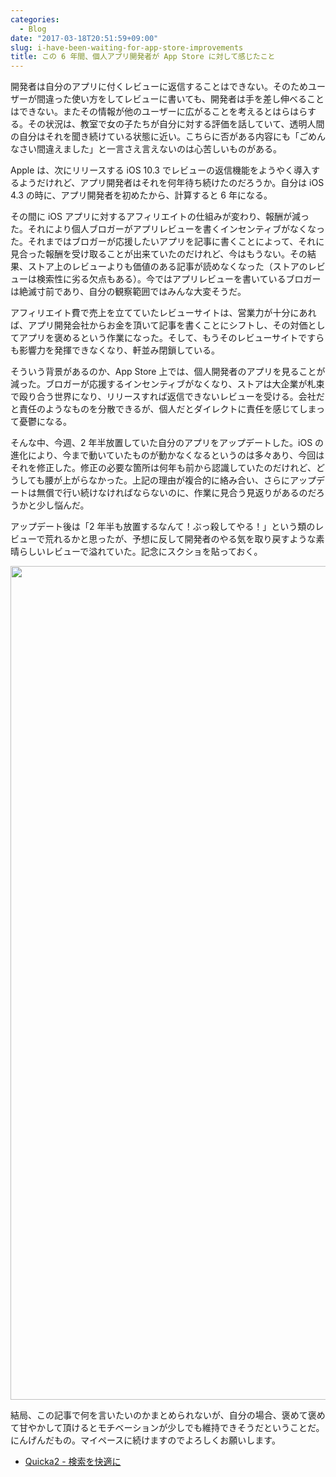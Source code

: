 ```yaml
---
categories:
  - Blog
date: "2017-03-18T20:51:59+09:00"
slug: i-have-been-waiting-for-app-store-improvements
title: この 6 年間、個人アプリ開発者が App Store に対して感じたこと
---
```


開発者は自分のアプリに付くレビューに返信することはできない。そのためユーザーが間違った使い方をしてレビューに書いても、開発者は手を差し伸べることはできない。またその情報が他のユーザーに広がることを考えるとはらはらする。その状況は、教室で女の子たちが自分に対する評価を話していて、透明人間の自分はそれを聞き続けている状態に近い。こちらに否がある内容にも「ごめんなさい間違えました」と一言さえ言えないのは心苦しいものがある。

Apple は、次にリリースする iOS 10.3 でレビューの返信機能をようやく導入するようだけれど、アプリ開発者はそれを何年待ち続けたのだろうか。自分は iOS 4.3 の時に、アプリ開発者を初めたから、計算すると 6 年になる。

その間に iOS アプリに対するアフィリエイトの仕組みが変わり、報酬が減った。それにより個人ブロガーがアプリレビューを書くインセンティブがなくなった。それまではブロガーが応援したいアプリを記事に書くことによって、それに見合った報酬を受け取ることが出来ていたのだけれど、今はもうない。その結果、ストア上のレビューよりも価値のある記事が読めなくなった（ストアのレビューは検索性に劣る欠点もある）。今ではアプリレビューを書いているブロガーは絶滅寸前であり、自分の観察範囲ではみんな大変そうだ。

アフィリエイト費で売上を立てていたレビューサイトは、営業力が十分にあれば、アプリ開発会社からお金を頂いて記事を書くことにシフトし、その対価としてアプリを褒めるという作業になった。そして、もうそのレビューサイトですらも影響力を発揮できなくなり、軒並み閉鎖している。

そういう背景があるのか、App Store 上では、個人開発者のアプリを見ることが減った。ブロガーが応援するインセンティブがなくなり、ストアは大企業が札束で殴り合う世界になり、リリースすれば返信できないレビューを受ける。会社だと責任のようなものを分散できるが、個人だとダイレクトに責任を感じてしまって憂鬱になる。

そんな中、今週、2 年半放置していた自分のアプリをアップデートした。iOS の進化により、今まで動いていたものが動かなくなるというのは多々あり、今回はそれを修正した。修正の必要な箇所は何年も前から認識していたのだけれど、どうしても腰が上がらなかった。上記の理由が複合的に絡み合い、さらにアップデートは無償で行い続けなければならないのに、作業に見合う見返りがあるのだろうかと少し悩んだ。

アップデート後は「2 年半も放置するなんて！ぶっ殺してやる！」という類のレビューで荒れるかと思ったが、予想に反して開発者のやる気を取り戻すような素晴らしいレビューで溢れていた。記念にスクショを貼っておく。

<img alt="" src="/images/2017/03/thanks.png" width="3000" height="1334">

結局、この記事で何を言いたいのかまとめられないが、自分の場合、褒めて褒めて甘やかして頂けるとモチベーションが少しでも維持できそうだということだ。にんげんだもの。マイペースに続けますのでよろしくお願いします。

- [Quicka2 - 検索を快適に](https://itunes.apple.com/jp/app/id725195676?mt=8&uo=4&at=11l3RT)
